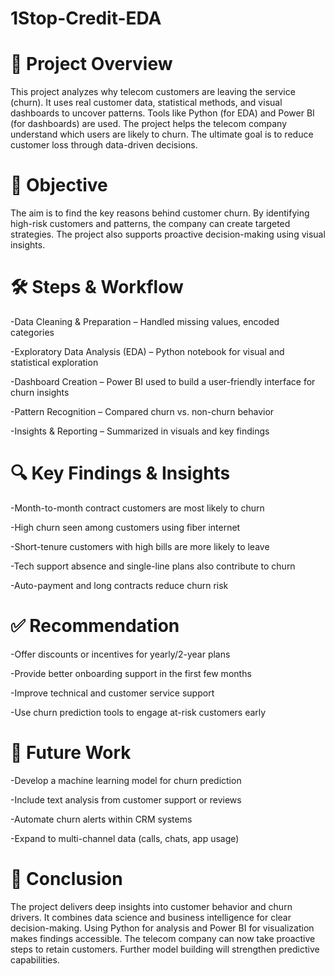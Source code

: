 # 1Stop-Credit-EDA
# 📌 Project Overview
This project analyzes why telecom customers are leaving the service (churn). It uses real customer data, statistical methods, and visual dashboards to uncover patterns. Tools like Python (for EDA) and Power BI (for dashboards) are used. The project helps the telecom company understand which users are likely to churn. The ultimate goal is to reduce customer loss through data-driven decisions.

# 🎯 Objective
The aim is to find the key reasons behind customer churn. By identifying high-risk customers and patterns, the company can create targeted strategies. The project also supports proactive decision-making using visual insights.

# 🛠 Steps & Workflow
-Data Cleaning & Preparation – Handled missing values, encoded categories

-Exploratory Data Analysis (EDA) – Python notebook for visual and statistical exploration

-Dashboard Creation – Power BI used to build a user-friendly interface for churn insights

-Pattern Recognition – Compared churn vs. non-churn behavior

-Insights & Reporting – Summarized in visuals and key findings

# 🔍 Key Findings & Insights
-Month-to-month contract customers are most likely to churn

-High churn seen among customers using fiber internet

-Short-tenure customers with high bills are more likely to leave

-Tech support absence and single-line plans also contribute to churn

-Auto-payment and long contracts reduce churn risk

# ✅ Recommendation
-Offer discounts or incentives for yearly/2-year plans

-Provide better onboarding support in the first few months

-Improve technical and customer service support

-Use churn prediction tools to engage at-risk customers early

# 🚀 Future Work
-Develop a machine learning model for churn prediction

-Include text analysis from customer support or reviews

-Automate churn alerts within CRM systems

-Expand to multi-channel data (calls, chats, app usage)

# 🧾 Conclusion
The project delivers deep insights into customer behavior and churn drivers. It combines data science and business intelligence for clear decision-making. Using Python for analysis and Power BI for visualization makes findings accessible. The telecom company can now take proactive steps to retain customers. Further model building will strengthen predictive capabilities.

